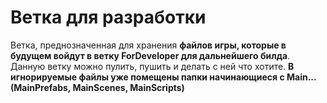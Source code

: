 # Ветка для разработки
Ветка, преднозначенная для хранения **файлов игры, которые в будущем войдут в ветку ForDeveloper для дальнейшего билда**. 
Данную ветку можно пулить, пушить и делать с ней что хотите. **В игнорируемые файлы уже помещены папки начинающиеся с Main...(MainPrefabs, MainScenes, MainScripts)**
